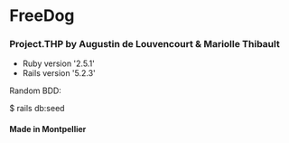 <h1>FreeDog</h1>
<h3>Project.THP by Augustin de Louvencourt & Mariolle Thibault</h3>

* Ruby version '2.5.1'
* Rails version '5.2.3'

Random BDD:
<p>$ rails db:seed</p>

<h4>Made in Montpellier</h4>
